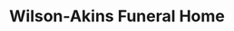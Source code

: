 ---
title: "Wilson-Akins Funeral Home"
url: /detroit/wilson-akins-funeral-home/
shop: funeral directors
---